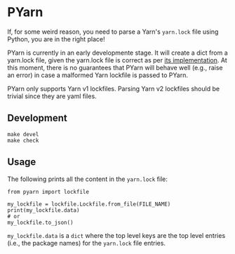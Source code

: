 # PYarn

If, for some weird reason, you need to parse a Yarn's `yarn.lock` file using
Python, you are in the right place!

PYarn is currently in an early developmente stage. It will create a dict from a
yarn.lock file, given the yarn.lock file is correct as per [its
implementation](https://github.com/yarnpkg/yarn/blob/master/src/lockfile/parse.js).
At this moment, there is no guarantees that PYarn will behave well (e.g., raise
an error) in case a malformed Yarn lockfile is passed to PYarn.

PYarn only supports Yarn v1 lockfiles. Parsing Yarn v2 lockfiles should be
trivial since they are yaml files.

## Development

```
make devel
make check
```

## Usage

The following prints all the content in the `yarn.lock` file:

```
from pyarn import lockfile

my_lockfile = lockfile.Lockfile.from_file(FILE_NAME)
print(my_lockfile.data)
# or
my_lockfile.to_json()
```

`my_lockfile.data` is a `dict` where the top level keys are the top level entries
(i.e., the package names) for the `yarn.lock` file entries.
